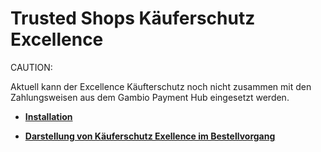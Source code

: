# Trusted Shops Käuferschutz Excellence 

CAUTION:

Aktuell kann der Excellence Käufterschutz noch nicht zusammen mit den Zahlungsweisen aus dem Gambio Payment Hub eingesetzt werden.

-   **[Installation](7_4_9_5_1_Installation.md)**  

-   **[Darstellung von Käuferschutz Exellence im Bestellvorgang](7_4_9_5_2_Darstellung.md)**  




